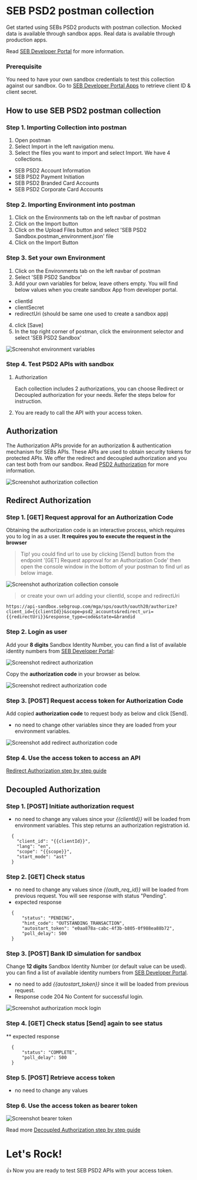 # SEB PSD2 postman collection
Get started using SEBs PSD2 products with postman collection. Mocked data is available through sandbox apps. Real data is available through production apps.

Read [SEB Developer Portal](https://developer.sebgroup.com) for more information.

### Prerequisite
You need to have your own sandbox credentials to test this collection against our sandbox. Go to [SEB Developer Portal Apps](https://developer.sebgroup.com/apps) to retrieve client ID & client secret.  

## How to use SEB PSD2 postman collection

### Step 1. Importing Collection into postman
1. Open postman
1. Select Import in the left navigation menu.
1. Select the files you want to import and select Import. We have 4 collections.
 * SEB PSD2 Account Information
 * SEB PSD2 Payment Initiation
 * SEB PSD2 Branded Card Accounts
 * SEB PSD2 Corporate Card Accounts 
 
### Step 2. Importing Environment into postman
1. Click on the Environments tab on the left navbar of postman
1. Click on the Import button
1. Click on the Upload Files button and select 'SEB PSD2 Sandbox.postman_environment.json' file
1. Click on the Import Button
 
### Step 3. Set your own Environment  
1. Click on the Environments tab on the left navbar of postman
2. Select 'SEB PSD2 Sandbox'
3. Add your own variables for below, leave others empty. You will find below values when you create sandbox App from developer portal.  

* clientId
* clientSecret
* redirectUri (should be same one used to create a sandbox app)

4. click [Save]
5. In the top right corner of postman, click the environment selector and select 'SEB PSD2 Sandbox'

![Screenshot environment variables](./images/postman_env.png)

###  Step 4. Test PSD2 APIs with sandbox
1. Authorization

   Each collection includes 2 authorizations, you can choose Redirect or Decoupled authorization for your needs. Refer the steps below for instruction. 
   
2. You are ready to call the API with your access token.



## Authorization
The Authorization APIs provide for an authorization & authentication mechanism for SEBs APIs. These APIs are used to obtain security tokens for protected APIs. We offer the redirect and decoupled authorization and you can test both from our sandbox.
Read [PSD2 Authorization](https://developer.sebgroup.com/products/authorization) for more information.

![Screenshot authorization collection](./images/authorization_collection.png)

## Redirect Authorization 

### Step 1. [GET] Request approval for an Authorization Code
Obtaining the authorization code is an interactive process, which requires you to log in as a user. **It requires you to execute the request in the browser**   

> Tip! you could find url to use by clicking [Send] button from the endpoint '[GET] Request approval for an Authorization Code' then open the console window in the bottom of your postman to find url as below image.


![Screenshot authorization collection console](./images/postman_console.png)

> or create your own url adding your clientId, scope and redirectUri 

  ``` 
  https://api-sandbox.sebgroup.com/mga/sps/oauth/oauth20/authorize?client_id={{clientId}}&scope=psd2_accounts&redirect_uri={{redirectUri}}&response_type=code&state=&brandid
  ``` 

### Step 2. Login as user
 Add your **8 digits** Sandbox Identity Number, you can find a list of available identity numbers from [SEB Developer Portal](https://developer.sebgroup.com/products/authorization/redirect-authorization#/authorize-get):
    
![Screenshot redirect authorization](./images/authorization.png)

Copy the **authorization code** in your browser as below.

![Screenshot redirect authorization code](./images/authorization_code.png)

### Step 3. [POST] Request access token for Authorization Code

Add copied **authorization code** to request body as below and click [Send].
* no need to change other variables since they are loaded from your environment variables.

![Screenshot add redirect authorization code](./images/authorization_code_form.png)

### Step 4. Use the access token to access an API
    
[Redirect Authorization step by step guide](https://developer.sebgroup.com/products/authorization/redirect-authorization) 

## Decoupled Authorization 

### Step 1. [POST] Initiate authorization request  
 * no need to change any values since your *{{clientId}}* will be loaded from environment variables. This step returns an authorization registration id. 
  ``` 
    {
      "client_id": "{{clientId}}",
      "lang": "en",
      "scope": "{{scope}}",
      "start_mode": "ast"
    }
  ``` 
### Step 2. [GET] Check status  
 * no need to change any values since *{{auth_req_id}}* will be loaded from previous request. You will see response with status "Pending". 
 * expected response
  ``` 
    {
        "status": "PENDING",
        "hint_code": "OUTSTANDING_TRANSACTION",
        "autostart_token": "e0aa878a-cabc-4f3b-b805-0f988ea88b72",
        "poll_delay": 500
    }   
  ``` 
### Step 3. [POST] Bank ID simulation for sandbox  
Change **12 digits** Sandbox Identity Number (or default value can be used). you can find a list of available identity numbers from [SEB Developer Portal](https://developer.sebgroup.com/products/authorization/decoupled-authorization).

* no need to add *{{autostart_token}}* since it will be loaded from previous request. 
* Response code 204 No Content for successful login.

![Screenshot authorization mock login](./images/authorization_mock_login.png)
 
### Step 4. [GET] Check status [Send] again to see status
  ** expected response
  ``` 
    {
        "status": "COMPLETE",
        "poll_delay": 500
    }
  ``` 
### Step 5. [POST] Retrieve access token 
 * no need to change any values 
 
### Step 6. Use the access token as bearer token
![Screenshot bearer token](./images/authorization_bearer_token.png)

Read more [Decoupled Authorization step by step guide](https://developer.sebgroup.com/products/authorization/decoupled-authorization) 

# Let's Rock!
:+1: Now you are ready to test SEB PSD2 APIs with your access token.


